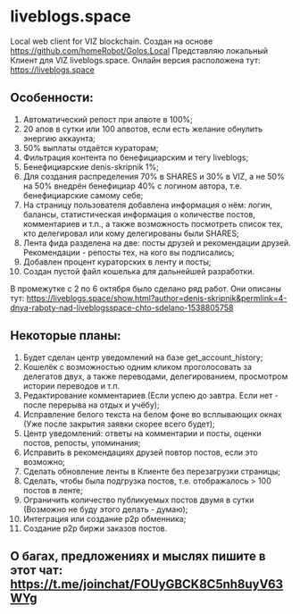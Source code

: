# liveblogs.space
Local web client for VIZ blockchain.
Создан на основе https://github.com/homeRobot/Golos.Local
Представляю локальный Клиент для VIZ liveblogs.space. Онлайн версия расположена тут: https://liveblogs.space
## Особенности:
1. Автоматический репост при апвоте в 100%;
2. 20 апов в сутки или 100 апвотов, если есть желание обнулить энергию аккаунта;
3. 50% выплаты отдаётся кураторам;
4. Фильтрация контента по бенефициарским и тегу liveblogs;
5. Бенефициарские denis-skripnik 1%;
6. Для создания распределения 70% в SHARES и 30% в VIZ, а не 50% на 50% внедрён бенефициар 40% с логином автора, т.е. бенефициарские самому себе;
7. На страницу пользователя добавлена информация о нём: логин, балансы, статистическая информация о количестве постов, комментариев и т.п., а также возможность посмотреть список тех, кто делегировал или кому делегированы были SHARES;
8. Лента фида разделена на две: посты друзей и рекомендации друзей. Рекомендации - репосты тех, на кого вы подписались;
9. Добавлен процент кураторских в ленту и посты;
10. Создан пустой файл кошелька для дальнейшей разработки.

В промежутке с 2 по 6 октября было сделано ряд работ. Они описаны тут: https://liveblogs.space/show.html?author=denis-skripnik&permlink=4-dnya-raboty-nad-liveblogsspace-chto-sdelano-1538805758

## Некоторые планы:
1. Будет сделан центр уведомлений на базе get_account_history;
2. Кошелёк с возможностью одним кликом проголосовать за делегатов двух, а также переводами, делегированием, просмотром истории переводов и т.п.
3. Редактирование комментариев (Если успею до завтра. Если нет - после перерыва на отдых и учёбу);
4. Исправление белого текста на белом фоне во всплывающих окнах (Уже после закрытия заявки скорее всего будет);
5. Центр уведомлений: ответы на комментарии и посты, оценки постов, репосты, упоминания;
6. Исправить в рекомендациях друзей повтор постов, если это возможно;
7. Сделать обновление ленты в Клиенте без перезагрузки страницы;
8. Сделать, чтобы была подгрузка постов, т.е. отображалось > 100 постов в ленте;
9. Ограничить количество публикуемых постов двумя в сутки (Возможно не буду этого делать - думаю);
10. Интеграция или создание p2p обменника;
11. Создание p2p биржи заказов постов.

## О багах, предложениях и мыслях пишите в этот чат: https://t.me/joinchat/FOUyGBCK8C5nh8uyV63WYg